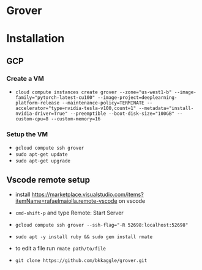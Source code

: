 # Grover

# Installation

## GCP

### Create a VM

-   `cloud compute instances create grover --zone="us-west1-b" --image-family="pytorch-latest-cu100" --image-project=deeplearning-platform-release --maintenance-policy=TERMINATE --accelerator="type=nvidia-tesla-v100,count=1" --metadata="install-nvidia-driver=True" --preemptible --boot-disk-size="100GB" --custom-cpu=8 --custom-memory=16`

### Setup the VM

-   `gcloud compute ssh grover`
-   `sudo apt-get update`
-   `sudo apt-get upgrade`

## Vscode remote setup

-   install https://marketplace.visualstudio.com/items?itemName=rafaelmaiolla.remote-vscode on vscode
-   `cmd-shift-p` and type Remote: Start Server
-   `gcloud compute ssh grover --ssh-flag="-R 52698:localhost:52698"`
-   `sudo apt -y install ruby && sudo gem install rmate`
-   to edit a file run `rmate path/to/file`

-   `git clone https://github.com/bkkaggle/grover.git`
